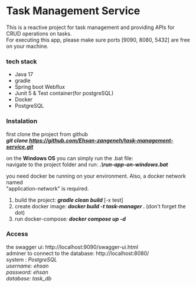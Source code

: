 
# Task Management Service
This is a reactive project for task management and providing  APIs for<br/>
CRUD operations on tasks.<br/>
For executing this app, please make sure ports [9090, 8080, 5432] are free on your machine.

### tech stack
 - Java 17
 - gradle 
 - Spring boot Webflux
 - Junit 5 & Test container(for postgreSQL)
 - Docker
 - PostgreSQL



### Instalation

first clone the project from github <br/>
<i><b>git clone https://github.com/Ehsan-zangeneh/task-management-service.git </i></b><br/>


on the <b>Windows OS</b> you can simply run the .bat file:<br/>
navigate to the project folder and run:
<i><b>.\run-app-on-windows.bat</i></b><br/>

you need docker be running on your environment. Also, a docker network named<br/>
"application-network" is required.
1) build the project: <i><b>gradle clean build </i></b> [-x test]
2) create docker image: <i><b>docker build -t task-manager . </i></b> (don't forget the dot)
3) run docker-compose: <i><b>docker compose up -d</i></b>

### Access
 the swagger ui: http://localhost:9090/swagger-ui.html <br/>
 adminer to connect to the database: http://localhost:8080/ <br/>
 system :  <i>PostgreSQL<i><br/>
 username: <i>ehsan</i><br/>
 password: <i>ehsan</i><br/>
 database: <i>task_db</i>
